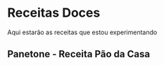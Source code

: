 # Receitas Doces
Aqui estarão as receitas que estou experimentando

## Panetone - Receita Pão da Casa